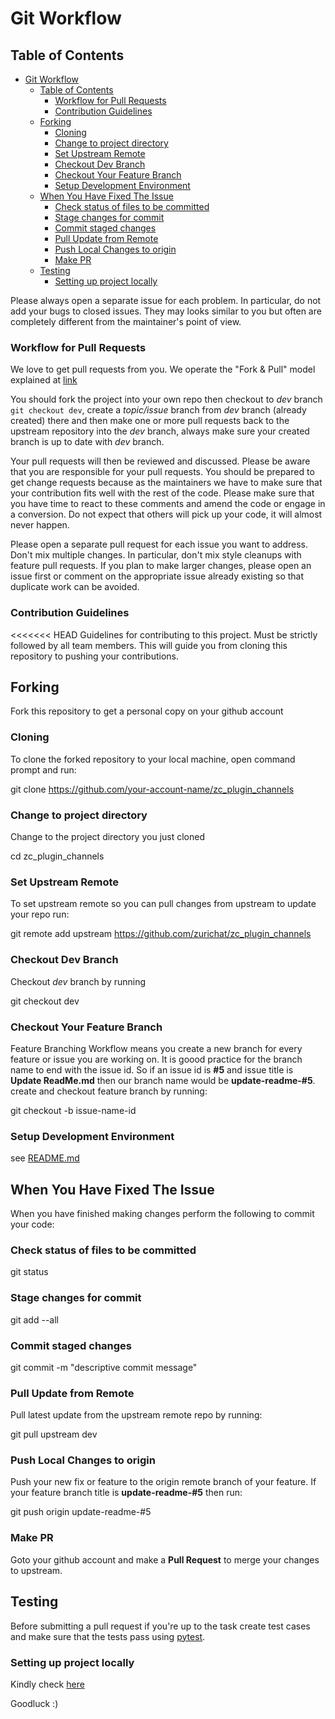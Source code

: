 # Git Workflow

## Table of Contents

- [Git Workflow](#git-workflow)
  - [Table of Contents](#table-of-contents)
    - [Workflow for Pull Requests](#workflow-for-pull-requests)
    - [Contribution Guidelines](#contribution-guidelines)
  - [Forking](#forking)
    - [Cloning](#cloning)
    - [Change to project directory](#change-to-project-directory)
    - [Set Upstream Remote](#set-upstream-remote)
    - [Checkout Dev Branch](#checkout-dev-branch)
    - [Checkout Your Feature Branch](#checkout-your-feature-branch)
    - [Setup Development Environment](#setup-development-environment)
  - [When You Have Fixed The Issue](#when-you-have-fixed-the-issue)
    - [Check status of files to be committed](#check-status-of-files-to-be-committed)
    - [Stage changes for commit](#stage-changes-for-commit)
    - [Commit staged changes](#commit-staged-changes)
    - [Pull Update from Remote](#pull-update-from-remote)
    - [Push Local Changes to origin](#push-local-changes-to-origin)
    - [Make PR](#make-pr)
  - [Testing](#testing)
    - [Setting up project locally](#setting-up-project-locally)

Please always open a separate issue for each problem. In particular, do
not add your bugs to closed issues. They may looks similar to you but
often are completely different from the maintainer's point of view.

### Workflow for Pull Requests

We love to get pull requests from you. We operate the "Fork & Pull" model
explained at [link](https://help.github.com/articles/using-pull-requests)

You should fork the project into your own repo then checkout to *dev* branch `git checkout dev`, create a *topic/issue* branch from *dev* branch (already created)
there and then make one or more pull requests back to the upstream repository into the *dev* branch, always make sure your created branch is up to date with *dev* branch.

Your pull requests will then be reviewed and discussed. Please be aware
that you are responsible for your pull requests. You should be prepared
to get change requests because as the maintainers we have to make sure
that your contribution fits well with the rest of the code. Please make
sure that you have time to react to these comments and amend the code or
engage in a conversion. Do not expect that others will pick up your code,
it will almost never happen.

Please open a separate pull request for each issue you want to address.
Don't mix multiple changes. In particular, don't mix style cleanups with
feature pull requests. If you plan to make larger changes, please open
an issue first or comment on the appropriate issue already existing so
that duplicate work can be avoided.

### Contribution Guidelines

<<<<<<< HEAD
Guidelines for contributing to this project. Must be strictly followed by all team members.
This will guide you from cloning this repository to pushing your contributions.

## Forking

Fork this repository to get a personal copy on your github account

### Cloning

To clone the forked repository to your local machine, open command prompt and run:

  git clone https://github.com/your-account-name/zc_plugin_channels

### Change to project directory

Change to the project directory you just cloned

  cd zc_plugin_channels

### Set Upstream Remote

To set upstream remote so you can pull changes from upstream to update your repo run:

  git remote add upstream https://github.com/zurichat/zc_plugin_channels

### Checkout Dev Branch

Checkout *dev* branch by running

  git checkout dev

### Checkout Your Feature Branch

Feature Branching Workflow means you create a new branch for every feature or issue you are working on.
It is goood practice for the branch name to end with the issue id.
So if an issue id is **#5** and issue title is **Update ReadMe.md** then our branch name would be **update-readme-#5**.
create and checkout feature branch by running:

  git checkout -b issue-name-id

### Setup Development Environment

see [README.md](README.md)

## When You Have Fixed The Issue

When you have finished making changes perform the following to commit your code:

### Check status of files to be committed

  git status

### Stage changes for commit

  git add --all

### Commit staged changes

  git commit -m "descriptive commit message"

### Pull Update from Remote

Pull latest update from the upstream remote repo by running:

  git pull upstream dev

### Push Local Changes to origin

Push your new fix or feature to the origin remote branch of your feature.
If your feature branch title is **update-readme-#5** then run:

  git push origin update-readme-#5

### Make PR

Goto your github account and make a **Pull Request** to merge your changes to upstream.

## Testing

Before submitting a pull request if you're up to the task create test cases and make sure that the tests pass using [pytest](https://github.com/pytest-dev/pytest).

### Setting up project locally

Kindly check [here](README.md)

Goodluck :)
